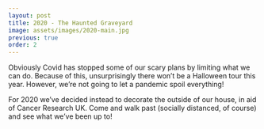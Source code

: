 ```yaml
---
layout: post
title: 2020 - The Haunted Graveyard
image: assets/images/2020-main.jpg
previous: true
order: 2
---
```


Obviously Covid has stopped some of our scary plans by limiting what we can do. Because of this, unsurprisingly there won’t be a Halloween tour this year. However, we’re not going to let a pandemic spoil everything!

For 2020 we’ve decided instead to decorate the outside of our house, in aid of Cancer Research UK. Come and walk past (socially distanced, of course) and see what we’ve been up to!